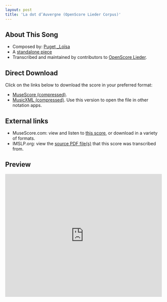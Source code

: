 ```yaml
---
layout: post
title: 'La dot d’Auvergne (OpenScore Lieder Corpus)'
---
```


## About This Song

- Composed by: [Puget,_Loïsa](https://fourscoreandmore.org/openscore/lieder/Puget,_Loïsa)
- A [standalone piece](https://fourscoreandmore.org/openscore/lieder/Puget,_Loïsa/_)
- Transcribed and maintained by contributors to [OpenScore Lieder].

[OpenScore Lieder]: https://musescore.com/openscore-lieder-corpus

## Direct Download

Click on the links below to download the score in your preferred format:
- [MuseScore (compressed)](https://github.com/openscore/lieder/blob/main/scores/Puget,_Loïsa/_/La_dot_d’Auvergne/lc6667483.mscz?raw=true).
- [MusicXML (compressed)](https://github.com/openscore/lieder/blob/main/scores/Puget,_Loïsa/_/La_dot_d’Auvergne/lc6667483.mxl?raw=true). Use this version to open the file in other notation apps.

## External links

- MuseScore.com: view and listen to [this score][MuseScore], or download in a variety of formats.
- IMSLP.org: view the [source PDF file(s)][IMSLP] that this score was transcribed from.

[MuseScore]: https://musescore.com/score/6667483
[IMSLP]: https://imslp.org/wiki/Special:ReverseLookup/513422

## Preview

<iframe width="100%" height="394" src="https://musescore.com/openscore-lieder-corpus/scores/6667483/embed" frameborder="0" allowfullscreen allow="autoplay; fullscreen"></iframe>
